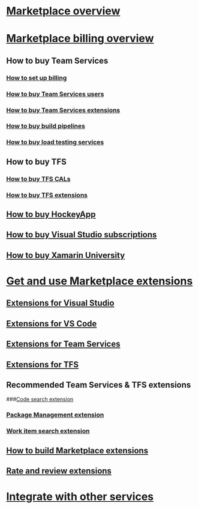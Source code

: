 # [Marketplace overview](overview.md)
# [Marketplace billing overview](marketplace-billing-qa.md)
## How to buy Team Services 
### [How to set up billing](../setup-admin/team-services/set-up-billing-for-your-account-vs.md)
### [How to buy Team Services users](../setup-admin/team-services/buy-basic-access-add-team-services-users.md)
### [How to buy Team Services extensions](get-vsts-extensions.md)
### [How to buy build pipelines](../setup-admin/team-services/buy-more-build-vs.md)
### [How to buy load testing services](../setup-admin/team-services/buy-load-testing-vs.md) 
## How to buy TFS
### [How to buy TFS CALs](https://www.visualstudio.com/team-services/tfs-pricing/)
### [How to buy TFS extensions](get-tfs-extensions.md)  
## [How to buy HockeyApp](get-hockeyapp.md)
## [How to buy Visual Studio subscriptions](vs-subscriptions/buy-vs-subscriptions.md)
## [How to buy Xamarin University](xamarin-univ.md)

# [Get and use Marketplace extensions](extend-overview.md)
## [Extensions for Visual Studio](/docs/integrate/ide/extensions/overview)
## [Extensions for VS Code](https://code.visualstudio.com/docs/editor/extension-gallery)
## [Extensions for Team Services](get-vsts-extensions.md)
## [Extensions for TFS](get-tfs-extensions.md)
## Recommended Team Services & TFS extensions
###[Code search extension](/docs/search/overview)
### [Package Management extension](/docs/package/overview)
### [Work item search extension](/docs/search/workitem/get-started)
## [How to build Marketplace extensions](/docs/integrate/extensions/overview#extensions)
## [Rate and review extensions](rating-and-review.md)

# [Integrate with other services](integrate/service-hooks/get-started.md)
